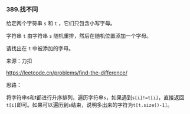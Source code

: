 ### 389.找不同

给定两个字符串 `s` 和 `t` ，它们只包含小写字母。

字符串 `t` 由字符串 `s` 随机重排，然后在随机位置添加一个字母。

请找出在 `t` 中被添加的字母。

来源：力扣

https://leetcode.cn/problems/find-the-difference/



思路：

​		将字符串s和t都进行升序排列，遍历字符串`s`，如果遇到`s[i]!=t[i]`，直接返回`t[i]`即可。如果可以遍历到`s`结束，说明多出来的字符为`t[t.size()-1]`。